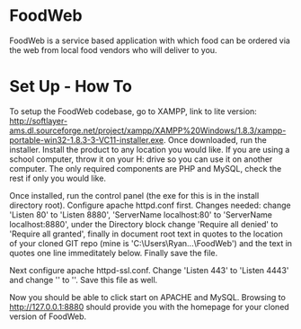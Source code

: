 FoodWeb
=======

FoodWeb is a service based application with which food can be ordered via the web from local food vendors who will deliver to you.

Set Up - How To
=======

To setup the FoodWeb codebase, go to XAMPP, link to lite version: http://softlayer-ams.dl.sourceforge.net/project/xampp/XAMPP%20Windows/1.8.3/xampp-portable-win32-1.8.3-3-VC11-installer.exe.
Once downloaded, run the installer. Install the product to any location you would like. If you are using a school computer, throw it on your H: drive so you can use it on another computer. 
The only required components are PHP and MySQL, check the rest if only you would like. 

Once installed, run the control panel (the exe for this is in the install directory root).
Configure apache httpd.conf first. Changes needed: change 'Listen 80' to 'Listen 8880', 'ServerName localhost:80' to 'ServerName localhost:8880', under the Directory block
 change 'Require all denied' to 'Require all granted', finally in document root text in quotes to the location of your cloned GIT repo (mine is 'C:\Users\Ryan\...\FoodWeb') and the text in quotes 
 one line immeditately below. Finally save the file.
 
Next configure apache httpd-ssl.conf. Change 'Listen 443' to 'Listen 4443' and change '<VirtualHost _default_:443>' to '<VirtualHost _default_:4443>'. Save this file as well.

Now you should be able to click start on APACHE and MySQL. Browsing to http://127.0.0.1:8880 should provide you with the homepage for your cloned version of FoodWeb.